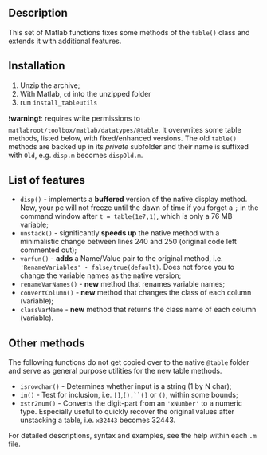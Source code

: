 ## Description
This set of Matlab functions fixes some methods of the `table()` class and extends it with additional features.

## Installation
1. Unzip the archive;
2. With Matlab, `cd` into the unzipped folder
3. run `install_tableutils`
 
:exclamation:**warning**:exclamation:: requires write permissions to `matlabroot/toolbox/matlab/datatypes/@table`. It overwrites some table methods, listed below, with fixed/enhanced versions. The old `table()` methods are backed up in its *private* subfolder and their name is suffixed with `Old`, e.g. `disp.m` becomes `dispOld.m`.

## List of features
* `disp()` - implements a **buffered** version of the native display method. Now, your pc will not freeze until the dawn of time if you forget a `;` in the command window after `t = table(1e7,1)`, which is only a 76 MB variable;
* `unstack()` - significantly **speeds up** the native method with a minimalistic change between lines 240 and 250 (original code left commented out);
* `varfun()` - **adds** a Name/Value pair to the original method, i.e. `'RenameVariables' - false/true(default)`. Does not force you to change the variable names as the native version;
* `renameVarNames()` - **new** method that renames variable names;
* `convertColumn()` - **new** method that changes the class of each column (variable);
* `classVarName` - **new** method that returns the class name of each column (variable).

## Other methods
The following functions do not get copied over to the native `@table` folder and serve as general purpose utilities for the new table methods.

* `isrowchar()` - Determines whether input is a string (1 by N char);
* `in()` - Test for inclusion, i.e. `[]`,`[),``(]` or `()`, within some bounds;
* `xstr2num()` - Converts the digit-part from an `'xNumber'` to a numeric type. Especially useful to quickly recover the original values after unstacking a table, i.e. `x32443` becomes 32443.

For detailed descriptions, syntax and examples, see the help within each `.m` file.  
